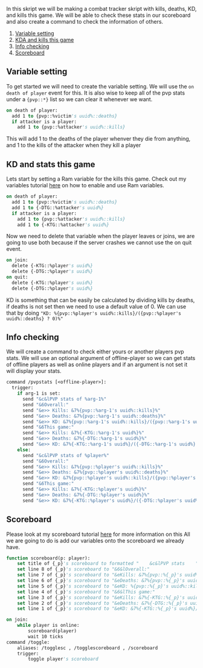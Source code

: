 In this skript we will be making a combat tracker skript with kills, deaths, KD, and kills this game.
We will be able to check these stats in our scoreboard and also create a command to check the information of others.

1) [Variable setting](#Variable-setting)
2) [KDA and kills this game](#KD-and-stats-this-game)
3) [Info checking](#Info-checking)
4) [Scoreboard](#Scoreboard)

## Variable setting
To get started we will need to create the variable setting.
We will use the `on death of player` event for this.
It is also wise to keep all of the pvp stats under a `{pvp::*}` list so we can clear it whenever we want.
```vb
on death of player:
  add 1 to {pvp::%victim's uuid%::deaths}
  if attacker is a player:
    add 1 to {pvp::%attacker's uuid%::kills}
```
This will add 1 to the deaths of the player whenver they die from anything, and 1 to the kills of the attacker when they kill a player
## KD and stats this game
Lets start by setting a Ram variable for the kills this game.
Check out my variables tutorial [here](https://github.com/Simpleton6969/Skripts/blob/main/Variables.md) on how to enable and use Ram variables.
```vb
on death of player:
  add 1 to {pvp::%victim's uuid%::deaths}
  add 1 to {-DTG::%attacker's uuid%}
  if attacker is a player:
    add 1 to {pvp::%attacker's uuid%::kills}
    add 1 to {-KTG::%attacker's uuid%}
```
Now we need to delete that variable when the player leaves or joins, we are going to use both because if the server crashes we cannot use the on quit event.
```vb
on join:
  delete {-KTG::%player's uuid%}
  delete {-DTG::%player's uuid%}
on quit:
  delete {-KTG::%player's uuid%}
  delete {-DTG::%player's uuid%}
```
KD is something that can be easily be calculated by dividing kills by deaths, if deaths is not set then we need to use a default value of 0.
We can use that by doing `"KD: %{pvp::%player's uuid%::kills}/({pvp::%player's uuid%::deaths} ? 0)%"`

## Info checking
We will create a command to check either yours or another players pvp stats. 
We will use an optional argument of offline-player so we can get stats of offline players as well as online players and if an argument is not set it will display your stats.
```vb
command /pvpstats [<offline-player>]:
  trigger:
    if arg-1 is set:
      send "&c&lPVP stats of %arg-1%"
      send "&6Overall:"
      send "&e>> Kills: &7%{pvp::%arg-1's uuid%::kills}%"
      send "&e>> Deaths: &7%{pvp::%arg-1's uuid%::deaths}%"
      send "&e>> KD: &7%{pvp::%arg-1's uuid%::kills}/({pvp::%arg-1's uuid%::deaths} ? 0)%"
      send "&6This game:"
      send "&e>> Kills: &7%{-KTG::%arg-1's uuid%}%"
      send "&e>> Deaths: &7%{-DTG::%arg-1's uuid%}%"
      send "&e>> KD: &7%{-KTG::%arg-1's uuid%}/({-DTG::%arg-1's uuid%} ? 0)%"
    else:
      send "&c&lPVP stats of %player%"
      send "&6Overall:"
      send "&e>> Kills: &7%{pvp::%player's uuid%::kills}%"
      send "&e>> Deaths: &7%{pvp::%player's uuid%::deaths}%"
      send "&e>> KD: &7%{pvp::%player's uuid%::kills}/({pvp::%player's uuid%::deaths} ? 0)%"
      send "&6This game:"
      send "&e>> Kills: &7%{-KTG::%player's uuid%}%"
      send "&e>> Deaths: &7%{-DTG::%player's uuid%}%"
      send "&e>> KD: &7%{-KTG::%player's uuid%}/({-DTG::%player's uuid%} ? 0)%"
```
## Scoreboard
Please look at my scoreboard tutorial [here](https://github.com/Simpleton6969/Skripts/blob/main/Scoreboard.md) for more information on this 
All we are going to do is add our variables onto the scoreboard we already have.
```vb
function scoreboard(p: player):
    set title of {_p}'s scoreboard to formatted "    &c&lPVP stats    "
    set line 8 of {_p}'s scoreboard to "&6&lOverall:"
    set line 7 of {_p}'s scoreboard to "&eKills: &7%{pvp::%{_p}'s uuid%::kills}%"
    set line 6 of {_p}'s scoreboard to "&eDeaths: &7%{pvp::%{_p}'s uuid%::deaths}%"
    set line 5 of {_p}'s scoreboard to "&eKD: %{pvp::%{_p}'s uuid%::kills}/({pvp::%{_p}'s uuid%::deaths} ? 0)%"
    set line 4 of {_p}'s scoreboard to "&6&lThis game:"
    set line 3 of {_p}'s scoreboard to "&eKills: &7%{-KTG::%{_p}'s uuid%}%"
    set line 2 of {_p}'s scoreboard to "&eDeaths: &7%{-DTG::%{_p}'s uuid%}%"
    set line 1 of {_p}'s scoreboard to "&eKD: &7%{-KTG::%{_p}'s uuid%}/({-DTG::%{_p}'s uuid%} ? 0)%"

on join:
    while player is online:
        scoreboard(player)
        wait 10 ticks
command /toggle:
    aliases: /togglesc , /togglescoreboard , /scoreboard
    trigger:
        toggle player's scoreboard
```
